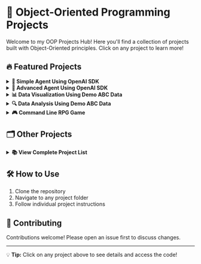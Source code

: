 # 🚀 Object-Oriented Programming Projects

Welcome to my OOP Projects Hub! Here you'll find a collection of projects built with Object-Oriented principles. Click on any project to learn more!

## 🔥 Featured Projects

<details>
<summary><b>🤖 Simple Agent Using OpenAI SDK</b></summary>

A clean implementation of an AI agent using OpenAI's API with basic functionality.

**Features:**
- Chat interface
- Context memory
- Response streaming

**Tech Stack:** Python, OpenAI SDK, OOP principles

[View Code](/Simple_Agent_OpenAI_SDK)
</details>

<details>
<summary><b>🧠 Advanced Agent Using OpenAI SDK</b></summary>

Sophisticated AI agent with enhanced capabilities building on the simple version.

**Features:**
- Multi-step reasoning
- Tool usage (web search, calculations)
- Persistent conversation history
- Customizable personality

**Tech Stack:** Python, OpenAI SDK, Advanced OOP patterns

[View Code](/Advanced_Agent_OpenAI_SDK)
</details>

<details>
<summary><b>📊 Data Visualization Using Demo ABC Data</b></summary>

Beautiful data visualizations created from sample ABC Corporation dataset.

**Features:**
- Interactive charts
- Statistical summaries
- Export functionality

**Tech Stack:** Python, Matplotlib/Seaborn, Pandas, OOP design

[View Code](/Data_Visualization_Demo_ABC)
</details>

<details>
<summary><b>🔍 Data Analysis Using Demo ABC Data</b></summary>

Comprehensive data analysis pipeline for business insights.

**Features:**
- Data cleaning pipeline
- Statistical analysis
- Report generation
- Anomaly detection

**Tech Stack:** Python, Pandas, NumPy, OOP architecture

[View Code](/Data_Analysis_Demo_ABC)
</details>

<details>
<summary><b>🎮 Command Line RPG Game</b></summary>

Text-based adventure game with RPG elements - all in your terminal!

**Features:**
- Character progression
- Inventory system
- Combat mechanics
- Multiple endings

**Tech Stack:** Python, OOP game design patterns

[View Code](/Command_Line_RPG)
</details>

## 🗂️ Other Projects

<details>
<summary><b>📚 View Complete Project List</b></summary>

Here are additional projects in this repository:

1. [Banking System Simulation](/Banking_System)
2. [E-commerce Platform Core](/Ecommerce_Core)
3. [University Management System](/University_Management)
4. [Weather App with API Integration](/Weather_App)
5. [Chat Application Server](/Chat_Server)

...and many more!
</details>

## 🛠️ How to Use

1. Clone the repository
2. Navigate to any project folder
3. Follow individual project instructions

## 🤝 Contributing

Contributions welcome! Please open an issue first to discuss changes.

---

💡 **Tip:** Click on any project above to see details and access the code!